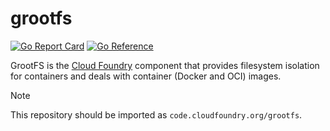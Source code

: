 # grootfs

[![Go Report Card](https://goreportcard.com/badge/code.cloudfoundry.org/grootfs)](https://goreportcard.com/report/code.cloudfoundry.org/grootfs)
[![Go Reference](https://pkg.go.dev/badge/code.cloudfoundry.org/grootfs.svg)](https://pkg.go.dev/code.cloudfoundry.org/grootfs)

GrootFS is the [Cloud Foundry](https://www.cloudfoundry.org) component
that provides filesystem isolation for containers
and deals with container (Docker and OCI) images.

> [!NOTE]
>
> This repository should be imported as `code.cloudfoundry.org/grootfs`.
